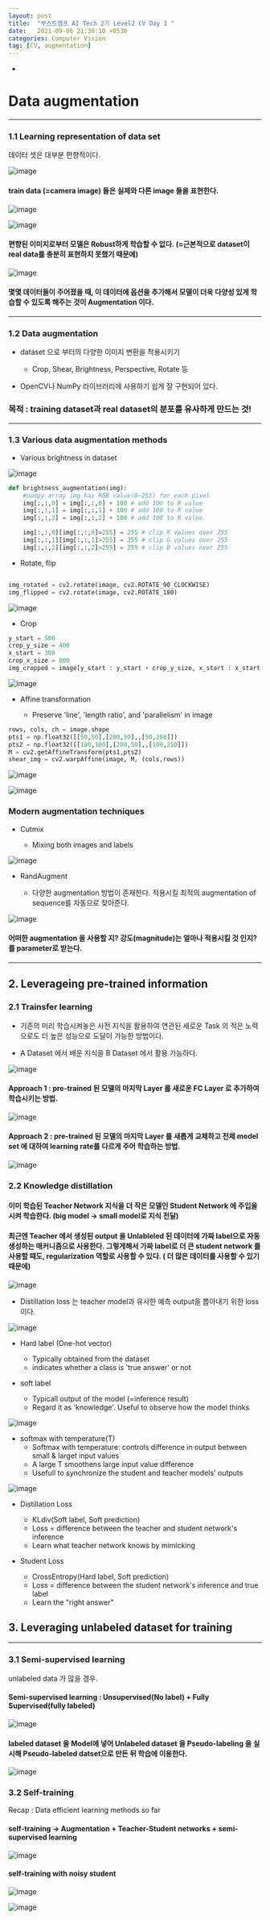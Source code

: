 ```yaml
---
layout: post
title:  "부스트캠프 AI Tech 2기 Level2 CV Day 1 "
date:   2021-09-06 21:30:10 +0530
categories: Computer Vision
tag: [CV, augmentation]
---
```



-

# Data augmentation

---

### 1.1 Learning representation of data set

데이터 셋은 대부분 편향적이다.

![image](https://user-images.githubusercontent.com/61610411/132165638-cd4f18f4-2a08-4689-8c22-e3d0af8e3e80.png)

#### train data (=camera image) 들은 실제와 다른 image 들을 표현한다.

![image](https://user-images.githubusercontent.com/61610411/132165763-a1138af7-e2be-4691-bfb7-80bc78c50f7d.png)

![image](https://user-images.githubusercontent.com/61610411/132165802-7e803fb6-2130-4bf2-90e4-a9fa04674cbb.png)

#### 편향된 이미지로부터 모델은 Robust하게 학습할 수 없다. (=근본적으로 dataset이 real data를 충분히 표현하지 못했기 때문에)

![image](https://user-images.githubusercontent.com/61610411/132165930-e3492c4e-1954-4ec0-93f3-a7a571ebf404.png)

#### 몇몇 데이터들이 주어졌을 때, 이 데이터에 옵션을 추가해서 모델이 더욱 다양성 있게 학습할 수 있도록 해주는 것이 Augmentation 이다.

---

### 1.2 Data augmentation

- dataset 으로 부터의 다양한 이미지 변환을 적용시키기

    - Crop, Shear, Brightness, Perspective, Rotate 등

- OpenCV나 NumPy 라이브러리에 사용하기 쉽게 잘 구현되어 있다.

### **목적 : training dataset과 real dataset의 분포를 유사하게 만드는 것!**

---

### 1.3 Various data augmentation methods

- Various brightness in dataset

![image](https://user-images.githubusercontent.com/61610411/132166441-c5cb18e4-461d-400e-bcfc-18c7fff62251.png)

```py
def brightness_augmentation(img):
    #numpy array img has RGB value(0~255) for each pixel
    img[:,:,0] = img[:,:,0] + 100 # add 100 to R value
    img[:,:,1] = img[:,:,1] + 100 # add 100 to R value
    img[:,:,2] = img[:,:,2] + 100 # add 100 to R value

    img[:,:,0][img[:,:,0]>255] = 255 # clip R values over 255
    img[:,:,1][img[:,:,1]>255] = 255 # clip G values over 255
    img[:,:,2][img[:,:,2]>255] = 255 # clip B values over 255
```

- Rotate, flip

```py

img_rotated = cv2.rotate(image, cv2.ROTATE_90_CLOCKWISE)
img_flipped = cv2.rotate(image, cv2.ROTATE_180)

```

![image](https://user-images.githubusercontent.com/61610411/132169107-da039e24-b9cc-4334-9c4c-52b4254d314f.png)


- Crop

```py
y_start = 500
crop_y_size = 400
x_start = 300
crop_x_size = 800
img_cropped = image[y_start : y_start + crop_y_size, x_start : x_start + crop_x_size, :]
```

![image](https://user-images.githubusercontent.com/61610411/132169584-7d5e21ef-a721-4eb6-9f9f-32178f542995.png)


- Affine transformation

    - Preserve 'line', 'length ratio', and 'parallelism' in image

```py
rows, cols, ch = image.shape
pts1 = np.float32([[50,50],[200,50],,[50,200]])
pts2 = np.float32([[100,100],[200,50],,[100,250]])
M = cv2.getAffineTransform(pts1,pts2)
shear_img = cv2.warpAffine(image, M, (cols,rows))
```

![image](https://user-images.githubusercontent.com/61610411/132169724-c58456a3-56a1-4bf5-b1d9-f2267b0853fb.png)

![image](https://user-images.githubusercontent.com/61610411/132169987-6f832eca-328c-4869-a1de-b89748947902.png)



### Modern augmentation techniques

- Cutmix

    - Mixing both images and labels

![image](https://user-images.githubusercontent.com/61610411/132170236-2b79daec-a3e2-4f53-83aa-8713fc672384.png)

- RandAugment

    - 다양한 augmentation 방법이 존재한다. 적용시킬 최적의 augmentation of sequence를 자동으로 찾아준다.

![image](https://user-images.githubusercontent.com/61610411/132170503-5f3c172b-6eb4-48d8-a90b-431cd89ae37e.png)

#### 어떠한 augmentation 을 사용할 지? 강도(magnitude)는 얼마나 적용시킬 것 인지? 를 parameter로 받는다.


---

## 2. Leverageing pre-trained information

### 2.1 Trainsfer learning

- 기존의 미리 학습시켜놓은 사전 지식을 활용하여 연관된 새로운 Task 의 적은 노력으로도 더 높은 성능으로 도달이 가능한 방법이다.

- A Dataset 에서 배운 지식을 B Dataset 에서 활용 가능하다.

![image](https://user-images.githubusercontent.com/61610411/132175370-bfdbf323-fab5-4581-9bb2-350dee96447f.png)


#### Approach 1 : pre-trained 된 모델의 마지막 Layer 를 새로운 FC Layer 로 추가하여 학습시키는 방법.

![image](https://user-images.githubusercontent.com/61610411/132175727-0f61a31d-5627-419f-a705-a668c77a7798.png)


#### Approach 2 : pre-trained 된 모델의 마지막 Layer 를 새롭게 교체하고 전체 model set 에 대하여 learning rate를 다르게 주어 학습하는 방법.

![image](https://user-images.githubusercontent.com/61610411/132176076-1f77a2f0-f95d-473c-9f4c-5378d4095985.png)

### 2.2 Knowledge distillation

#### 이미 학습된 Teacher Network 지식을 더 작은 모델인 Student Network 에 주입을 시켜 학습한다. (big model -> small model로 지식 전달)

#### 최근엔 Teacher 에서 생성된 output 을 Unlableled 된 데이터에 가짜 label으로 자동 생성하는 매커니즘으로 사용한다. 그렇게해서 가짜 label로 더 큰 student network 를 사용할 때도, regularization 역할로 사용할 수 있다. ( 더 많은 데이터를 사용할 수 있기 때문에)

![image](https://user-images.githubusercontent.com/61610411/132176650-099ca628-5f2e-42de-af50-b70b0793c721.png)


- Distillation loss 는 teacher model과 유사한 예측 output을 뽑아내기 위한 loss이다.

![image](https://user-images.githubusercontent.com/61610411/132283231-925a21f9-3cb9-41c2-9580-0f2ef177e409.png)


- Hard label (One-hot vector)
    - Typically obtained from the dataset
    - indicates whether a class is 'true answer' or not

- soft label
    - Typicall output of the model (=inference result)
    - Regard it as 'knowledge'. Useful to observe how the model thinks


![image](https://user-images.githubusercontent.com/61610411/132238357-b169bca0-b314-4f35-85ac-3e2fb55a0730.png)

- softmax with temperature(T)
    - Softmax with temperature: controls difference in output between small & larget input values
    - A large T smoothens large input value difference
    - Usefull to synchronize the student and teacher models' outputs


![image](https://user-images.githubusercontent.com/61610411/132238456-195c43f5-4abb-42f8-a864-4bcb01553793.png)

- Distillation Loss

    - KLdiv(Soft label, Soft prediction)
    - Loss = difference between the teacher and student network's inference
    - Learn what teacher network knows by mimicking

- Student Loss

    - CrossEntropy(Hard label, Soft prediction)
    - Loss = difference between the student network's inference and true label
    - Learn the "right answer"


## 3. Leveraging unlabeled dataset for training

---

### 3.1 Semi-supervised learning

unlabeled data 가 많을 경우.

#### Semi-supervised learning : Unsupervised(No label) + Fully Supervised(fully labeled)

![image](https://user-images.githubusercontent.com/61610411/132284177-fb8b19b8-592a-4392-b28d-e4bd1a117c6c.png)

#### labeled dataset 을 Model에 넣어 Unlabeled dataset 을 Pseudo-labeling 을 실시해 Pseudo-labeled datset으로 만든 뒤 학습에 이용한다.

![image](https://user-images.githubusercontent.com/61610411/132284310-d3e798ea-d01d-46f1-adf9-ec7cc73cdab6.png)



### 3.2 Self-training 

Recap : Data efficient learning methods so far

#### self-training -> Augmentation + Teacher-Student networks + semi-supervised learning

![image](https://user-images.githubusercontent.com/61610411/132284488-f1e62dfd-f3a5-457c-86af-a5e59f5189c6.png)

#### self-training with noisy student



![image](https://user-images.githubusercontent.com/61610411/132284578-3ef7207d-58f5-44b6-aa08-94c709293e05.png)

![image](https://user-images.githubusercontent.com/61610411/132284713-085ec720-f13e-4c2c-a150-40fc62663c71.png)

 
